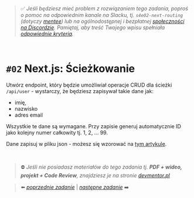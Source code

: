 > :white_check_mark: *Jeśli będziesz mieć problem z rozwiązaniem tego zadania, poproś o pomoc na odpowiednim kanale na Slacku, tj. `s4e02-next-routing` (dotyczy [mentee](https://devmentor.pl/mentoring-javascript/)) lub na ogólnodostępnej i bezpłatnej [społeczności na Discordzie](https://devmentor.pl/discord). Pamiętaj, aby treść Twojego wpisu spełniała [odpowiednie kryteria](https://devmentor.pl/jak-prosic-o-pomoc/).*

&nbsp;

# `#02` Next.js: Ścieżkowanie

Utwórz endpoint, który będzie umożliwiał operacje CRUD dla ścieżki `/api/user` - wystarczy, że będziesz zapisywał takie dane jak:
- imię, 
- nazwisko
- adres email

Wszystkie te dane są wymagane. Przy zapisie generuj automatycznie ID jako kolejny numer całkowity tj. 1, 2, ... 99. 

Dane zapisuj w pliku json - możesz się wzorować na [tym artykule](https://blog.logrocket.com/reading-writing-json-files-node-js-complete-tutorial/).


&nbsp;
> :no_entry: *Jeśli nie posiadasz materiałów do tego zadania tj. **PDF + wideo, projekt + Code Review**, znajdziesz je na stronie [devmentor.pl](https://devmentor.pl/workshop-next-routing)*

> :arrow_left: [*poprzednie zadanie*](./../01) | [*następne zadanie*](./../03) :arrow_right:
